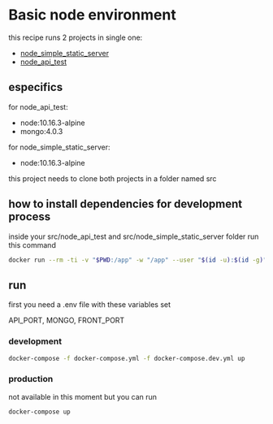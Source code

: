 # Basic node environment

this recipe runs 2 projects in single one:

- [node_simple_static_server](https://github.com/siht/node_simple_static_server)
- [node_api_test](https://github.com/siht/node_api_test)

## especifics

for node_api_test:

- node:10.16.3-alpine
- mongo:4.0.3

for node_simple_static_server:

- node:10.16.3-alpine

this project needs to clone both projects in a folder named src

## how to install dependencies for development process

inside your src/node_api_test and src/node_simple_static_server folder run this command

```bash
docker run --rm -ti -v "$PWD:/app" -w "/app" --user "$(id -u):$(id -g)" node:10.16.3-alpine npm i
```

## run

first you need a .env file with these variables set

API_PORT, MONGO, FRONT_PORT

### development

```bash
docker-compose -f docker-compose.yml -f docker-compose.dev.yml up
```

### production

not available in this moment but you can run

```bash
docker-compose up
```
